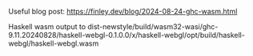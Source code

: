 Useful blog post: https://finley.dev/blog/2024-08-24-ghc-wasm.html

Haskell wasm output to
dist-newstyle/build/wasm32-wasi/ghc-9.11.20240828/haskell-webgl-0.1.0.0/x/haskell-webgl/opt/build/haskell-webgl/haskell-webgl.wasm
